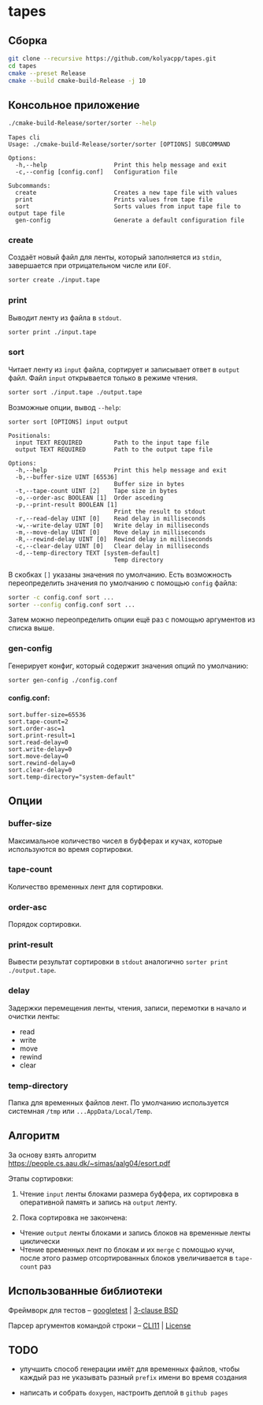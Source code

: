 # tapes

## Сборка

```Bash
git clone --recursive https://github.com/kolyacpp/tapes.git
cd tapes
cmake --preset Release
cmake --build cmake-build-Release -j 10
```

## Консольное приложение

```Bash
./cmake-build-Release/sorter/sorter --help
```

```
Tapes cli
Usage: ./cmake-build-Release/sorter/sorter [OPTIONS] SUBCOMMAND

Options:
  -h,--help                   Print this help message and exit
  -c,--config [config.conf]   Configuration file

Subcommands:
  create                      Creates a new tape file with values
  print                       Prints values from tape file
  sort                        Sorts values from input tape file to output tape file
  gen-config                  Generate a default configuration file
```

### create

Создаёт новый файл для ленты, который заполняется из `stdin`, завершается при отрицательном числе или `EOF`.
```Bash
sorter create ./input.tape
```

### print

Выводит ленту из файла в `stdout`.
```Bash
sorter print ./input.tape
```

### sort

Читает ленту из `input` файла, сортирует и записывает ответ в `output` файл. Файл `input` открывается только в режиме чтения.
```Bash
sorter sort ./input.tape ./output.tape
```

Возможные опции, вывод `--help`:

```
sorter sort [OPTIONS] input output

Positionals:
  input TEXT REQUIRED         Path to the input tape file
  output TEXT REQUIRED        Path to the output tape file

Options:
  -h,--help                   Print this help message and exit
  -b,--buffer-size UINT [65536] 
                              Buffer size in bytes
  -t,--tape-count UINT [2]    Tape size in bytes
  -o,--order-asc BOOLEAN [1]  Order asceding
  -p,--print-result BOOLEAN [1] 
                              Print the result to stdout
  -r,--read-delay UINT [0]    Read delay in milliseconds
  -w,--write-delay UINT [0]   Write delay in milliseconds
  -m,--move-delay UINT [0]    Move delay in milliseconds
  -R,--rewind-delay UINT [0]  Rewind delay in milliseconds
  -c,--clear-delay UINT [0]   Clear delay in milliseconds
  -d,--temp-directory TEXT [system-default] 
                              Temp directory
```

В скобках `[]` указаны значения по умолчанию. Есть возможность переопределить значения по умолчанию с помощью `config` файла:

```Bash
sorter -c config.conf sort ...
sorter --config config.conf sort ...
```

Затем можно переопределить опции ещё раз с помощью аргументов из списка выше.

### gen-config 

Генерирует конфиг, который содержит значения опций по умолчанию:

```Bash
sorter gen-config ./config.conf
```

#### config.conf:

```
sort.buffer-size=65536
sort.tape-count=2
sort.order-asc=1
sort.print-result=1
sort.read-delay=0
sort.write-delay=0
sort.move-delay=0
sort.rewind-delay=0
sort.clear-delay=0
sort.temp-directory="system-default"
```

## Опции

### buffer-size

Максимальное количество чисел в буфферах и кучах, которые используются во время сортировки.

### tape-count

Количество временных лент для сортировки.


### order-asc

Порядок сортировки.

### print-result

Вывести результат сортировки в `stdout` аналогично `sorter print ./output.tape`.

### delay
 Задержки перемещения ленты, чтения, записи, перемотки в начало и очистки ленты:
- read
- write
- move
- rewind
- clear

### temp-directory

Папка для временных файлов лент. По умолчанию используется системная `/tmp` или `...AppData/Local/Temp`.

## Алгоритм

За основу взять алгоритм https://people.cs.aau.dk/~simas/aalg04/esort.pdf

Этапы сортировки:

1) Чтение `input` ленты блоками размера буффера, их сортировка в оперативной память и запись на `output` ленту.

2) Пока сортировка не закончена:
 - Чтение `output` ленты блоками и запись блоков на временные ленты циклически
 - Чтение временных лент по блокам и их `merge` с помощью кучи, после этого размер отсортированных блоков увеличивается в `tape-count` раз


## Использованные библиотеки

Фреймворк для тестов – [googletest](https://github.com/google/googletest) | [3-clause BSD](https://github.com/google/googletest/blob/main/LICENSE)

Парсер аргументов командой строки – [CLI11](https://github.com/CLIUtils/CLI11) | [License](https://github.com/CLIUtils/CLI11/blob/main/LICENSE)

## TODO

- улучшить способ генерации имёт для временных файлов, чтобы каждый раз не указывать разный `prefix` имени во время создания

- написать и собрать `doxygen`, настроить деплой в `github pages`
